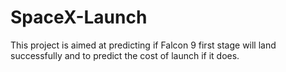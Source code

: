 # SpaceX-Launch

This project is aimed at predicting if Falcon 9 first stage will land successfully and to predict the cost of launch if it does.
